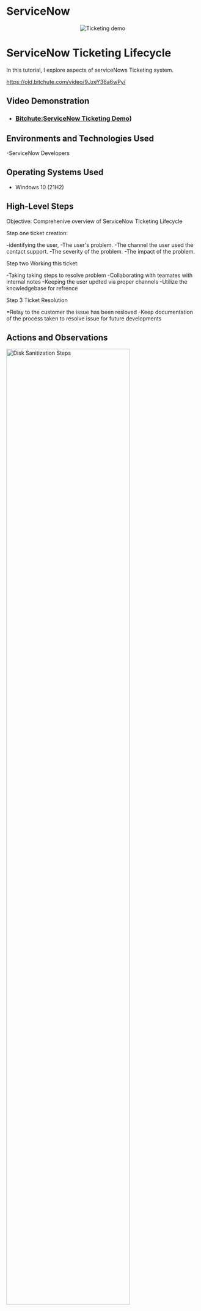 #  ServiceNow

<p align="center">
<img src="![service](https://github.com/user-attachments/assets/5bcd2704-6f37-43bf-9a77-4475e4d37b71)

" alt="Ticketing demo"/>
</p>

<h1>ServiceNow Ticketing Lifecycle</h1>
In this tutorial, I explore aspects of serviceNows Ticketing system. <br />

https://old.bitchute.com/video/9JzeY36a6wPy/
<h2>Video Demonstration</h2>

- ### [Bitchute:ServiceNow Ticketing Demo](https://old.bitchute.com/video/9JzeY36a6wPy/))

<h2>Environments and Technologies Used</h2>
-ServiceNow Developers

<h2>Operating Systems Used </h2>

- Windows 10 (21H2)

<h2>High-Level Steps</h2>

Objective: Comprehenive overview of ServiceNow TIcketing Lifecycle

Step one ticket creation: 

-identifying the user,
-The user's problem. 
-The channel the user used the contact support. 
-The severity of the problem. 
-The impact of the problem.

Step two Working this ticket:

-Taking taking steps to resolve problem 
-Collaborating with teamates with internal notes
-Keeping the user updted via proper channels
-Utilize the knowledgebase for refrence

Step 3 Ticket Resolution

=Relay to the customer the issue has been resloved
-Keep documentation of the process taken to resolve issue for future developments
<h2>Actions and Observations</h2>

<p>
<img src="https://i.imgur.com/DJmEXEB.png" height="80%" width="80%" alt="Disk Sanitization Steps"/>
</p>
<p>
Lorem ipsum dolor sit amet, consectetur adipiscing elit, sed do eiusmod tempor incididunt ut labore et dolore magna aliqua. Ut enim ad minim veniam, quis nostrud exercitation ullamco laboris nisi ut aliquip ex ea commodo consequat. Duis aute irure dolor in reprehenderit in voluptate velit esse cillum dolore eu fugiat nulla pariatur.
</p>
<br />

<p>
<img src="https://i.imgur.com/DJmEXEB.png" height="80%" width="80%" alt="Disk Sanitization Steps"/>
</p>
<p>
Lorem ipsum dolor sit amet, consectetur adipiscing elit, sed do eiusmod tempor incididunt ut labore et dolore magna aliqua. Ut enim ad minim veniam, quis nostrud exercitation ullamco laboris nisi ut aliquip ex ea commodo consequat. Duis aute irure dolor in reprehenderit in voluptate velit esse cillum dolore eu fugiat nulla pariatur.
</p>
<br />


